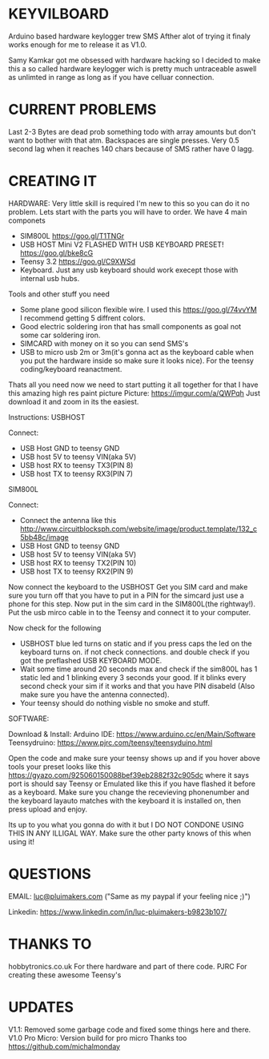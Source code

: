 # KEYVILBOARD
Arduino based hardware keylogger trew SMS
Afther alot of trying it finaly works enough for me to release it as V1.0.

Samy Kamkar got me obsessed with hardware hacking so I decided to make this a so called hardware keylogger wich is pretty much untraceable aswell as unlimted in range as long as if you have celluar connection.


# CURRENT PROBLEMS
Last 2-3 Bytes are dead prob something todo with array amounts but don't want to bother with that atm.
Backspaces are single presses.
Very 0.5 second lag when it reaches 140 chars because of SMS rather have 0 lagg.



# CREATING IT
HARDWARE:
Very little skill is required I'm new to this so you can do it no problem.
Lets start with the parts you will have to order. We have 4 main componets 
- SIM800L https://goo.gl/T1TNGr
- USB HOST Mini V2 FLASHED WITH USB KEYBOARD PRESET! https://goo.gl/bke8cG
- Teensy 3.2 https://goo.gl/C9XWSd
- Keyboard. Just any usb keyboard should work execept those with internal usb hubs.

Tools and other stuff you need 

- Some plane good silicon flexible wire. I used this https://goo.gl/74vvYM I recommend getting 5 diffrent colors.
- Good electric soldering iron that has small components as goal not some car soldering iron.
- SIMCARD with money on it so you can send SMS's
- USB to micro usb 2m or 3m(it's gonna act as the keyboard cable when you put the hardware inside so make sure it looks nice). For the teensy coding/keyboard reanactment.

Thats all you need now we need to start putting it all together for that I have this amazing high res paint picture
Picture: https://imgur.com/a/QWPqh Just download it and zoom in its the easiest.

Instructions:
USBHOST

Connect: 
- USB Host GND to teensy GND 
- USB host 5V to teensy VIN(aka 5V)
- USB host RX to teensy TX3(PIN 8)
- USB host TX to teensy RX3(PIN 7)
         
SIM800L

Connect: 
- Connect the antenna like this http://www.circuitblocksph.com/website/image/product.template/132_c5bb48c/image
- USB Host GND to teensy GND 
- USB host 5V to teensy VIN(aka 5V)
- USB host RX to teensy TX2(PIN 10)
- USB host TX to teensy RX2(PIN 9)
         
Now connect the keyboard to the USBHOST
Get you SIM card and make sure you turn off that you have to put in a PIN for the simcard just use a phone for this step.
Now put in the sim card in the SIM800L(the rightway!).
Put the usb mirco cable in to the Teensy and connect it to your computer.

Now check for the following

- USBHOST blue led turns on static and if you press caps the led on the keyboard turns on. if not check connections. and double check if you got the preflashed USB KEYBOARD MODE.
- Wait some time around 20 seconds max and check if the sim800L has 1 static led and 1 blinking every 3 seconds your good. If it blinks every second check your sim if it works and that you have PIN disabeld (Also make sure you have the antenna connected).
- Your teensy should do nothing visble no smoke and stuff.

SOFTWARE:

Download & Install:
Arduino IDE: https://www.arduino.cc/en/Main/Software
Teensydruino: https://www.pjrc.com/teensy/teensyduino.html

Open the code and make sure your teensy shows up and if you hover above tools your preset looks like this
https://gyazo.com/925060150088bef39eb2882f32c905dc where it says port is should say Teensy or Emulated like this if you have flashed it
before as a keyboard. Make sure you change the recevieving phonenumber and the keyboard layauto matches with the keyboard it is installed on, then press upload and enjoy.

Its up to you what you gonna do with it but I DO NOT CONDONE USING THIS IN ANY ILLIGAL WAY. Make sure the other party knows of this when using it!

# QUESTIONS
EMAIL: luc@pluimakers.com ("Same as my paypal if your feeling nice ;)")

Linkedin: https://www.linkedin.com/in/luc-pluimakers-b9823b107/

# THANKS TO
hobbytronics.co.uk For there hardware and part of there code.
PJRC For creating these awesome Teensy's

# UPDATES

V1.1: Removed some garbage code and fixed some things here and there.
V1.0 Pro Micro: Version build for pro micro Thanks too https://github.com/michalmonday
